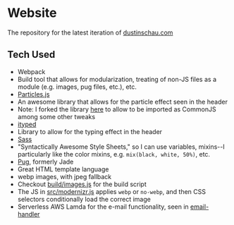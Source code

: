 # Website

The repository for the latest iteration of [dustinschau.com][dustinschau]

## Tech Used

- Webpack
 - Build tool that allows for modularization, treating of non-JS files as a module (e.g. images, pug files, etc.), etc.
- [Particles.js][particlesjs]
 - An awesome library that allows for the particle effect seen in the header
 - Note: I forked the library [here][particlesjsfork] to allow to be imported as CommonJS among some other tweaks
- [ityped][ityped]
 - Library to allow for the typing effect in the header
- [Sass][sass]
 - "Syntactically Awesome Style Sheets," so I can use variables, mixins--I particularly like the color mixins, e.g. `mix(black, white, 50%)`, etc.
- [Pug][pug], formerly  Jade
 - Great HTML template language
- webp images, with jpeg fallback
 - Checkout [build/images.js](./build/images.js) for the build script
 - The JS in [src/modernizr.js](./src/modernizr.js) applies `webp` or `no-webp`, and then CSS selectors conditionally load the correct image
- Serverless AWS Lamda for the e-mail functionality, seen in [email-handler][emailhandler]

[dustinschau]: https://dustinschau.com
[particlesjs]: https://github.com/VincentGarreau/particles.js/
[particlesjsfork]: https://github.com/dschau/particles.js/
[ityped]: https://github.com/luisvinicius167/ityped
[sass]: http://sass-lang.com/
[pug]: https://pugjs.org/
[emailhandler]: https://github.com/DSchau/email-handler

